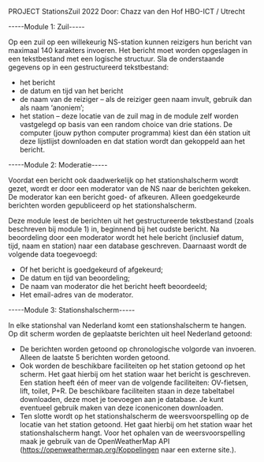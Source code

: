 PROJECT StationsZuil 2022
Door: Chazz van den Hof
HBO-ICT / Utrecht

-----Module 1: Zuil-----

Op een zuil op een willekeurig NS-station kunnen reizigers hun bericht van maximaal 140 karakters invoeren. 
Het bericht moet worden opgeslagen in een tekstbestand met een logische structuur. 
Sla de onderstaande gegevens op in een gestructureerd tekstbestand:

* het bericht
* de datum en tijd van het bericht
* de naam van de reiziger – als de reiziger geen naam invult, gebruik dan als naam ‘anoniem’;
* het station – deze locatie van de zuil mag in de module zelf worden vastgelegd op basis van een random choice van drie stations. 
  De computer (jouw python computer programma) kiest dan één station uit deze lijstlijst downloaden en dat station wordt dan gekoppeld aan het bericht.

-----Module 2: Moderatie-----

Voordat een bericht ook daadwerkelijk op het stationshalscherm wordt gezet, 
wordt er door een moderator van de NS naar de berichten gekeken. 
De moderator kan een bericht goed- of afkeuren. 
Alleen goedgekeurde berichten worden gepubliceerd op het stationshalscherm.

Deze module leest de berichten uit het gestructureerde tekstbestand (zoals beschreven bij module 1) in, 
beginnend bij het oudste bericht. 
Na beoordeling door een moderator wordt het hele bericht (inclusief datum, tijd, naam en station) naar een database geschreven. 
Daarnaast wordt de volgende data toegevoegd:

* Of het bericht is goedgekeurd of afgekeurd;
* De datum en tijd van beoordeling;
* De naam van moderator die het bericht heeft beoordeeld;
* Het email-adres van de moderator.

-----Module 3: Stationshalscherm-----

In elke stationshal van Nederland komt een stationshalscherm te hangen. 
Op dit scherm worden de geplaatste berichten uit heel Nederland getoond:

* De berichten worden getoond op chronologische volgorde van invoeren. 
  Alleen de laatste 5 berichten worden getoond.
* Ook worden de beschikbare faciliteiten op het station getoond op het scherm. 
  Het gaat hierbij om het station waar het bericht is geschreven. 
  Een station heeft één of meer van de volgende faciliteiten: 
  	OV-fietsen, 
	lift, 
	toilet, 
	P+R. 
  De beschikbare faciliteiten staan in deze tabeltabel downloaden, 
  deze moet je toevoegen aan je database. 
  Je kunt eventueel gebruik maken van deze iconeniconen downloaden.
* Ten slotte wordt op het stationshalscherm de weersvoorspelling op de locatie van het station getoond. 
  Het gaat hierbij om het station waar het stationshalscherm hangt. 
  Voor het ophalen van de weersvoorspelling maak je gebruik van de OpenWeatherMap API
  (https://openweathermap.org/Koppelingen naar een externe site.).